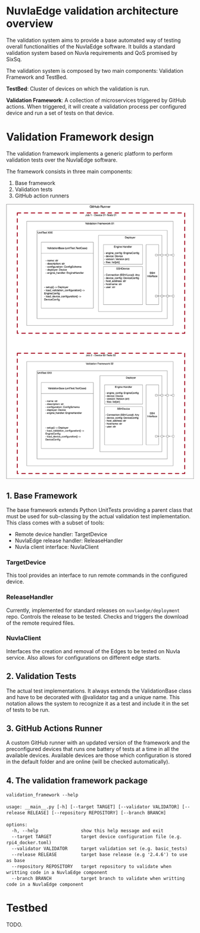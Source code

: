 # NuvlaEdge validation architecture overview

The validation system aims to provide a base automated way of testing overall
functionalities of the NuvlaEdge software. It builds a standard validation
system based on Nuvla requirements and QoS promised by SixSq.

The validation system is composed by two main components: Validation Framework
and TestBed.

**TestBed**: Cluster of devices on which the validation is run.

**Validation Framework**: A collection of microservices triggered by GitHub
actions. When triggered, it will create a validation process per configured
device and run a set of tests on that device. 

# Validation Framework design

The validation framework implements a generic platform to perform validation
tests over the NuvlaEdge software.

The framework consists in three main components:

1. Base framework
2. Validation tests
3. GitHub action runners

![Validation workflow](../media/Architecture_Overview.jpg)

## 1. Base Framework

The base framework extends Python UnitTests providing a parent class that must
be used for sub-classing by the actual validation test implementation. This
class comes with a subset of tools:

- Remote device handler: TargetDevice
- NuvlaEdge release handler: ReleaseHandler
- Nuvla client interface: NuvlaClient

### TargetDevice

This tool provides an interface to run remote commands in the configured device.

### ReleaseHandler

Currently, implemented for standard releases on `nuvlaedge/deployment` repo.
Controls the release to be tested. Checks and triggers the download of the
remote required files.

### NuvlaClient

Interfaces the creation and removal of the Edges to be tested on Nuvla service.
Also allows for configurations on different edge starts.

## 2. Validation Tests

The actual test implementations. It always extends the ValidationBase class and
have to be decorated with @validator tag and a unique name. This notation allows
the system to recognize it as a test and include it in the set of tests to be run.

## 3. GitHub Actions Runner

A custom GitHub runner with an updated version of the framework and the
preconfigured devices that runs one battery of tests at a time in all the
available devices. Available devices are those which configuration is stored in
the default folder and are online (will be checked automatically).

## 4. The validation framework package

```shell
validation_framework --help

usage: __main__.py [-h] [--target TARGET] [--validator VALIDATOR] [--release RELEASE] [--repository REPOSITORY] [--branch BRANCH]

options:
  -h, --help                show this help message and exit
  --target TARGET           target device configuration file (e.g. rpi4_docker.toml)
  --validator VALIDATOR     target validation set (e.g. basic_tests)
  --release RELEASE         target base release (e.g '2.4.6') to use as base
  --repository REPOSITORY   target repository to validate when writting code in a NuvlaEdge component
  --branch BRANCH           target branch to validate when writting code in a NuvlaEdge component

```
# Testbed

TODO.